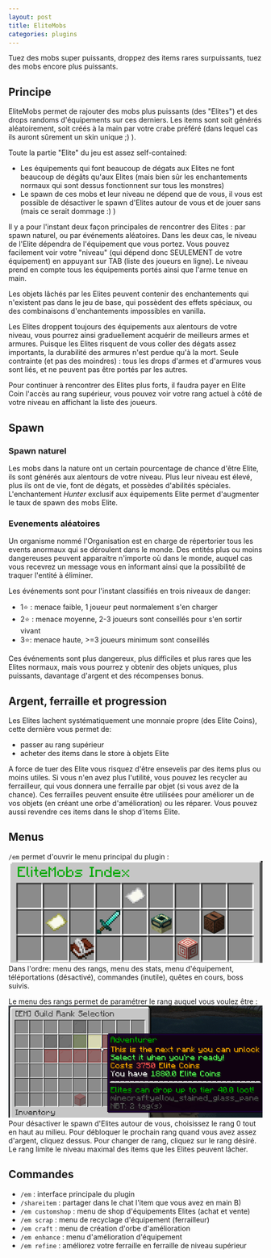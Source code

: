 ```yaml
---
layout: post
title: EliteMobs
categories: plugins
---
```



Tuez des mobs super puissants, droppez des items rares surpuissants, tuez des mobs encore plus puissants.

## Principe

EliteMobs permet de rajouter des mobs plus puissants (des "Elites") et des drops randoms d'équipements sur ces derniers. Les items sont soit générés aléatoirement, soit créés à la main par votre crabe préféré (dans lequel cas ils auront sûrement un skin unique ;) ).

Toute la partie "Elite" du jeu est assez self-contained:
- Les équipements qui font beaucoup de dégats aux Elites ne font beaucoup de dégâts qu'aux Elites (mais bien sûr les enchantements normaux qui sont dessus fonctionnent sur tous les monstres)
- Le spawn de ces mobs et leur niveau ne dépend que de vous, il vous est possible de désactiver le spawn d'Elites autour de vous et de jouer sans (mais ce serait dommage :) )

Il y a pour l'instant deux façon principales de rencontrer des Elites : par spawn naturel, ou par événements aléatoires.
Dans les deux cas, le niveau de l'Elite dépendra de l'équipement que vous portez. Vous pouvez facilement voir votre "niveau" (qui dépend donc SEULEMENT de votre équipement) en appuyant sur TAB (liste des joueurs en ligne). Le niveau prend en compte tous les équipements portés ainsi que l'arme tenue en main.

Les objets lâchés par les Elites peuvent contenir des enchantements qui n'existent pas dans le jeu de base, qui possèdent des effets spéciaux, ou des combinaisons d'enchantements impossibles en vanilla.

Les Elites droppent toujours des équipements aux alentours de votre niveau, vous pourrez ainsi graduellement acquérir de meilleurs armes et armures. Puisque les Elites risquent de vous coller des dégats assez importants, la durabilité des armures n'est perdue qu'à la mort. Seule contrainte (et pas des moindres) : tous les drops d'armes et d'armures vous sont liés, et ne peuvent pas être portés par les autres.

Pour continuer à rencontrer des Elites plus forts, il faudra payer en Elite Coin l'accès au rang supérieur, vous pouvez voir votre rang actuel à côté de votre niveau en affichant la liste des joueurs.

## Spawn

### Spawn naturel

Les mobs dans la nature ont un certain pourcentage de chance d'être Elite, ils sont générés aux alentours de votre niveau. Plus leur niveau est élevé, plus ils ont de vie, font de dégats, et possèdes d'abilités spéciales.
L'enchantement *Hunter* exclusif aux équipements Elite permet d'augmenter le taux de spawn des mobs Elite.

### Evenements aléatoires

Un organisme nommé l'Organisation est en charge de répertorier tous les events anormaux qui se déroulent dans le monde.
Des entités plus ou moins dangereuses peuvent apparaitre n'importe où dans le monde, auquel cas vous recevrez un message vous en informant ainsi que la possibilité de traquer l'entité à éliminer.

Les événements sont pour l'instant classifiés en trois niveaux de danger:
- 1⭐ : menace faible, 1 joueur peut normalement s'en charger
- 2⭐ : menace moyenne, 2-3 joueurs sont conseillés pour s'en sortir vivant
- 3⭐: menace haute, >=3 joueurs minimum sont conseillés

Ces événements sont plus dangereux, plus difficiles et plus rares que les Elites normaux, mais vous pourrez y obtenir des objets uniques, plus puissants, davantage d'argent et des récompenses bonus.

## Argent, ferraille et progression

Les Elites lachent systématiquement une monnaie propre (des Elite Coins), cette dernière vous permet de:
- passer au rang supérieur
- acheter des items dans le store à objets Elite

A force de tuer des Elite vous risquez d'être ensevelis par des items plus ou moins utiles. Si vous n'en avez plus l'utilité, vous pouvez les recycler au ferrailleur, qui vous donnera une ferraille par objet (si vous avez de la chance). Ces ferrailles peuvent ensuite être utilisées pour améliorer un de vos objets (en créant une orbe d'amélioration) ou les réparer. Vous pouvez aussi revendre ces items dans le shop d'items Elite.

## Menus

`/em` permet d'ouvrir le menu principal du plugin :
![menu principal](media/em_mainmenu.png)
Dans l'ordre: menu des rangs, menu des stats, menu d'équipement, téléportations (désactivé), commandes (inutile), quêtes en cours, boss suivis.

Le menu des rangs permet de paramétrer le rang auquel vous voulez être : 
![menu des rangs](media/em_ranksmenu.png)
Pour désactiver le spawn d'Elites autour de vous, choisissez le rang 0 tout en haut au milieu. Pour débloquer le prochain rang quand vous avez assez d'argent, cliquez dessus. Pour changer de rang, cliquez sur le rang désiré. Le rang limite le niveau maximal des items que les Elites peuvent lâcher.


## Commandes

- `/em` : interface principale du plugin
- `/shareitem` : partager dans le chat l'item que vous avez en main B)
- `/em customshop` : menu de shop d'équipements Elites (achat et vente)
- `/em scrap` : menu de recyclage d'équipement (ferrailleur)
- `/em craft` : menu de création d'orbe d'amélioration
- `/em enhance` : menu d'amélioration d'équipement
- `/em refine` : améliorez votre ferraille en ferraille de niveau supérieur
